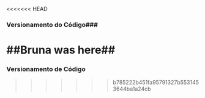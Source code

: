 <<<<<<< HEAD
### Versionamento do Código###

##Bruna was here##
=======
### Versionamento de Código ###
>>>>>>> b785222b451fa95791327b5531453644ba1a24cb
